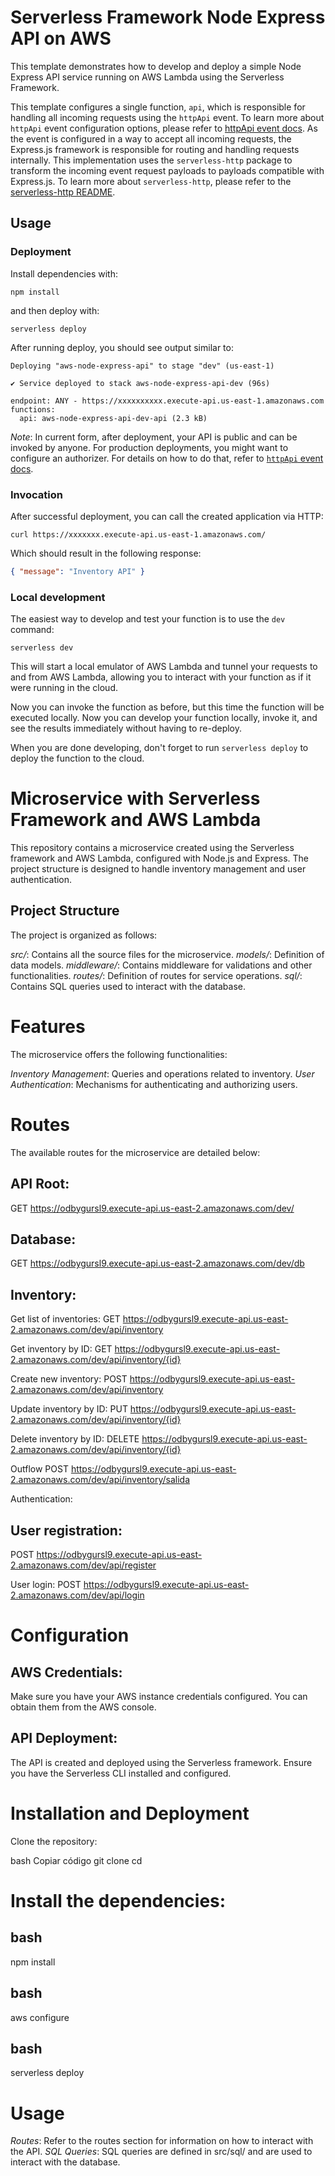 <!--
title: 'Serverless Framework Node Express API on AWS'
description: 'This template demonstrates how to develop and deploy a simple Node Express API running on AWS Lambda using the Serverless Framework.'
layout: Doc
framework: v4
platform: AWS
language: nodeJS
priority: 1
authorLink: 'https://github.com/serverless'
authorName: 'Serverless, Inc.'
authorAvatar: 'https://avatars1.githubusercontent.com/u/13742415?s=200&v=4'
-->

# Serverless Framework Node Express API on AWS

This template demonstrates how to develop and deploy a simple Node Express API service running on AWS Lambda using the Serverless Framework.

This template configures a single function, `api`, which is responsible for handling all incoming requests using the `httpApi` event. To learn more about `httpApi` event configuration options, please refer to [httpApi event docs](https://www.serverless.com/framework/docs/providers/aws/events/http-api/). As the event is configured in a way to accept all incoming requests, the Express.js framework is responsible for routing and handling requests internally. This implementation uses the `serverless-http` package to transform the incoming event request payloads to payloads compatible with Express.js. To learn more about `serverless-http`, please refer to the [serverless-http README](https://github.com/dougmoscrop/serverless-http).

## Usage

### Deployment

Install dependencies with:

```
npm install
```

and then deploy with:

```
serverless deploy
```

After running deploy, you should see output similar to:

```
Deploying "aws-node-express-api" to stage "dev" (us-east-1)

✔ Service deployed to stack aws-node-express-api-dev (96s)

endpoint: ANY - https://xxxxxxxxxx.execute-api.us-east-1.amazonaws.com
functions:
  api: aws-node-express-api-dev-api (2.3 kB)
```

_Note_: In current form, after deployment, your API is public and can be invoked by anyone. For production deployments, you might want to configure an authorizer. For details on how to do that, refer to [`httpApi` event docs](https://www.serverless.com/framework/docs/providers/aws/events/http-api/).

### Invocation

After successful deployment, you can call the created application via HTTP:

```
curl https://xxxxxxx.execute-api.us-east-1.amazonaws.com/
```

Which should result in the following response:

```json
{ "message": "Inventory API" }
```

### Local development

The easiest way to develop and test your function is to use the `dev` command:

```
serverless dev
```

This will start a local emulator of AWS Lambda and tunnel your requests to and from AWS Lambda, allowing you to interact with your function as if it were running in the cloud.

Now you can invoke the function as before, but this time the function will be executed locally. Now you can develop your function locally, invoke it, and see the results immediately without having to re-deploy.

When you are done developing, don't forget to run `serverless deploy` to deploy the function to the cloud.


# Microservice with Serverless Framework and AWS Lambda
This repository contains a microservice created using the Serverless framework and AWS Lambda, 
configured with Node.js and Express. The project structure is designed to handle inventory
 management and user authentication.

## Project Structure
The project is organized as follows:

_src/_: Contains all the source files for the microservice.
_models/_: Definition of data models.
_middleware/_: Contains middleware for validations and other functionalities.
_routes/_: Definition of routes for service operations.
_sql/_: Contains SQL queries used to interact with the database.

# Features
The microservice offers the following functionalities:

_Inventory Management_: Queries and operations related to inventory.
_User Authentication_: Mechanisms for authenticating and authorizing users.

# Routes
The available routes for the microservice are detailed below:

## API Root:
GET https://odbygursl9.execute-api.us-east-2.amazonaws.com/dev/

## Database:
GET https://odbygursl9.execute-api.us-east-2.amazonaws.com/dev/db

## Inventory:
Get list of inventories:
GET https://odbygursl9.execute-api.us-east-2.amazonaws.com/dev/api/inventory

Get inventory by ID:
GET https://odbygursl9.execute-api.us-east-2.amazonaws.com/dev/api/inventory/{id}

Create new inventory:
POST https://odbygursl9.execute-api.us-east-2.amazonaws.com/dev/api/inventory

Update inventory by ID:
PUT https://odbygursl9.execute-api.us-east-2.amazonaws.com/dev/api/inventory/{id}

Delete inventory by ID:
DELETE https://odbygursl9.execute-api.us-east-2.amazonaws.com/dev/api/inventory/{id}

Outflow
POST https://odbygursl9.execute-api.us-east-2.amazonaws.com/dev/api/inventory/salida

Authentication:
## User registration:
POST https://odbygursl9.execute-api.us-east-2.amazonaws.com/dev/api/register

User login:
POST https://odbygursl9.execute-api.us-east-2.amazonaws.com/dev/api/login

# Configuration
## AWS Credentials: 
Make sure you have your AWS instance credentials configured. You can obtain them from the AWS console.

## API Deployment: 
The API is created and deployed using the Serverless framework. Ensure you have the Serverless CLI installed and configured.

# Installation and Deployment
Clone the repository:

bash
Copiar código
git clone <repository-URL>
cd <repository-name>

# Install the dependencies:
## bash
  npm install

## bash
  aws configure

## bash

serverless deploy

# Usage
_Routes_: Refer to the routes section for information on how to interact with the API.
_SQL Queries_: SQL queries are defined in src/sql/ and are used to interact with the database.

